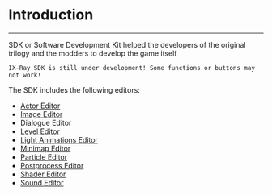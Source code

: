 # Introduction

___

SDK or Software Development Kit helped the developers of the original trilogy and the modders to develop the game itself

```admonish warning title="Important!"
IX-Ray SDK is still under development! Some functions or buttons may not work!
```

The SDK includes the following editors:

- [Actor Editor](actor-editor/actor-editor.md)
- [Image Editor](image-editor/image-editor.md)
- Dialogue Editor
- [Level Editor](level-editor/level-editor.md)
- [Light Animations Editor](light-animations-editor/light-animations-editor.md)
- [Minimap Editor](minimap-editor/minimap-editor.md)
- [Particle Editor](particle-editor/particle-editor.md)
- [Postprocess Editor](postprocess-editor/postprocess-editor.md)
- [Shader Editor](shader-editor/shader-editor.md)
- [Sound Editor](sound-editor/sound-editor.md)
